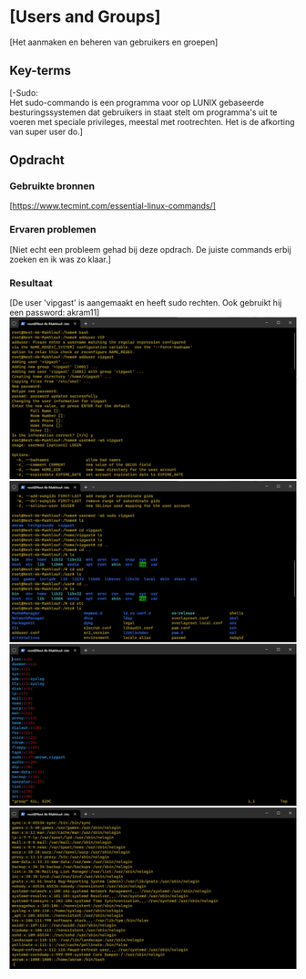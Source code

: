 # [Users and Groups]

[Het aanmaken en beheren van gebruikers en groepen]

## Key-terms

[-Sudo:  
Het sudo-commando is een programma voor op LUNIX gebaseerde besturingssystemen dat gebruikers in staat stelt om programma's uit te voeren met speciale privileges, meestal met rootrechten. Het is de afkorting van super user do.]

## Opdracht

### Gebruikte bronnen

[https://www.tecmint.com/essential-linux-commands/]

### Ervaren problemen

[Niet echt een probleem gehad bij deze opdrach. De juiste commands erbij zoeken en ik was zo klaar.]

### Resultaat

[De user 'vipgast' is aangemaakt en heeft sudo rechten. Ook gebruikt hij een password: akram11]
![Schermafbeelding1](/00_includes/usrgrps1.png)
![schermafbeelding2](/00_includes/usrgrps2.png)
![schermafbeelding3](/00_includes/usrgrps3.png)
![schermafbeelding4](/00_includes/usrgrps4.png)
